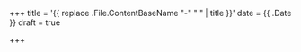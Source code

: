 +++
title = '{{ replace .File.ContentBaseName "-" " " | title }}'
date = {{ .Date }}
draft = true

+++


